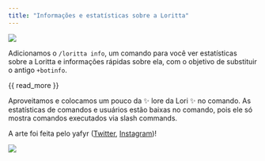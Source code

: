 ```yaml
---
title: "Informações e estatísticas sobre a Loritta"
---
```

<img src="https://cdn.discordapp.com/attachments/393332226881880074/958102509057085470/DiscordCanary_aYBrYeUC0T.png" style="max-height: 50vh;
width: auto;
margin: auto;
text-align: center;
display: block;
max-width: 100%;">

Adicionamos o `/loritta info`, um comando para você ver estatísticas sobre a Loritta e informações rápidas sobre ela, com o objetivo de substituir o antigo `+botinfo`.

{{ read_more }}

Aproveitamos e colocamos um pouco da ✨ lore da Lori ✨ no comando. As estatísticas de comandos e usuários estão baixas no comando, pois ele só mostra comandos executados via slash commands.

A arte foi feita pelo yafyr ([Twitter](https://twitter.com/yafyr), [Instagram](https://instagram.com/yafyr))!

<img src="/v3/assets/img/sonhos/lori-space.gif" style="max-height: 50vh;
width: auto;
margin: auto;
text-align: center;
display: block;
max-width: 100%;">